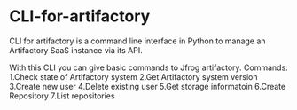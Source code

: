 # CLI-for-artifactory
CLI for artifactory is a command line interface in Python to manage an Artifactory SaaS instance
via its API.

With this CLI you can give basic commands to Jfrog artifactory.
Commands:
1.Check state of Artifactory system
2.Get Artifactory system version
3.Create new user
4.Delete existing user
5.Get storage informatoin
6.Create Repository
7.List repositories

